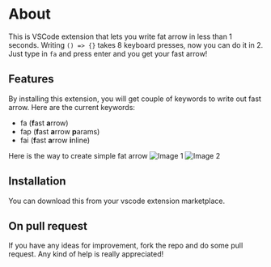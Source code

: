 # About
This is VSCode extension that lets you write fat arrow in less than 1 seconds. Writing `() => {}` takes 8 keyboard presses, now you can do it in 2. Just type in `fa` and press enter and you get your fast arrow!

## Features
By installing this extension, you will get couple of keywords to write out fast arrow. Here are the current keywords:

- fa (**f**ast **a**rrow)
- fap (**f**ast **a**rrow **p**arams)
- fai (**f**ast **a**rrow **i**nline)

Here is the way to create simple fat arrow
![Image 1](https://raw.githubusercontent.com/vinliao/fast-arrow/master/images/1.png)
![Image 2](https://raw.githubusercontent.com/vinliao/fast-arrow/master/images/2.png)

## Installation
You can download this from your vscode extension marketplace.

## On pull request
If you have any ideas for improvement, fork the repo and do some pull request. Any kind of help is really appreciated!